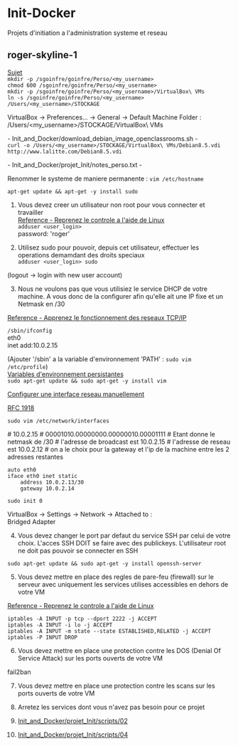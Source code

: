 # Init-Docker
Projets d'initiation a l'administration systeme et reseau

## roger-skyline-1
[Sujet](https://cdn.intra.42.fr/pdf/pdf/1510/roger-skyline-1.5.fr.pdf)  
`mkdir -p /sgoinfre/goinfre/Perso/<my_username>`  
`chmod 600 /sgoinfre/goinfre/Perso/<my_username>`  
`mkdir -p /sgoinfre/goinfre/Perso/<my_username>/VirtualBox\ VMs`  
`ln -s /sgoinfre/goinfre/Perso/<my_username> /Users/<my_username>/STOCKAGE`  

VirtualBox -\> Preferences... -\> General -\> Default Machine Folder :  
	/Users/<my_username>/STOCKAGE/VirtualBox\ VMs  

 \- Init\_and\_Docker/download\_debian\_image\_openclassrooms.sh \-  
`curl -o /Users/<my_username>/STOCKAGE/VirtualBox\ VMs/Debian8.5.vdi http://www.lalitte.com/Debian8.5.vdi`  

 \- Init\_and\_Docker/projet\_Init/notes\_perso.txt \-  

Renommer le systeme de maniere permanente : `vim /etc/hostname`  

`apt-get update && apt-get -y install sudo`  

1. Vous devez creer un utilisateur non root pour vous connecter et travailler  
[Reference - Reprenez le controle a l'aide de Linux](https://openclassrooms.com/fr/courses/43538-reprenez-le-controle-a-laide-de-linux/39044-les-utilisateurs-et-les-droits)  
`adduser <user_login>`  
password: 'roger'  

2. Utilisez sudo pour pouvoir, depuis cet utilisateur, effectuer les operations demamdant des droits speciaux  
`adduser <user_login> sudo`  

(logout -\> login with new user account)  

3. Nous ne voulons pas que vous utilisiez le service DHCP de votre machine. A vous donc de la configurer afin qu'elle ait une IP fixe et un Netmask en /30  

[Reference - Apprenez le fonctionnement des reseaux TCP/IP](https://openclassrooms.com/fr/courses/857447-apprenez-le-fonctionnement-des-reseaux-tcp-ip/853668-decoupage-dune-plage-dadresses)  

`/sbin/ifconfig`  
eth0  
	inet add:10.0.2.15  

(Ajouter '/sbin' a la variable d'environnement 'PATH' : `sudo vim /etc/profile`)  
[Variables d'environnement persistantes](https://doc.ubuntu-fr.org/variables_d_environnement#variables_d_environnement_persistantes)  
`sudo apt-get update && sudo apt-get -y install vim`  

[Configurer une interface reseau manuellement](https://wiki.debian.org/fr/NetworkConfiguration)  

[RFC 1918](https://openclassrooms.com/fr/courses/857447-apprenez-le-fonctionnement-des-reseaux-tcp-ip/853441-la-couche-3#/id/r-2152680)  

`sudo vim /etc/network/interfaces`  

\# 10.0.2.15
\# 00001010.00000000.00000010.00001111
\# Etant donne le netmask de /30
\# l'adresse de broadcast est 10.0.2.15
\# l'adresse de reseau est 10.0.2.12
\# on a le choix pour la gateway et l'ip de la machine entre les 2 adresses restantes  

```
auto eth0
iface eth0 inet static
	address 10.0.2.13/30
	gateway 10.0.2.14
```

`sudo init 0`  

VirtualBox -\> Settings -\> Network -\> Attached to :  
	Bridged Adapter  

4. Vous devez changer le port par defaut du service SSH par celui de votre choix. L'acces SSH DOIT se faire avec des publickeys. L'utilisateur root ne doit pas pouvoir se connecter en SSH  

`sudo apt-get update && sudo apt-get -y install openssh-server`  

5. Vous devez mettre en place des regles de pare-feu (firewall) sur le serveur avec uniquement les services utilises accessibles en dehors de votre VM  

[Reference - Reprenez le controle a l'aide de Linux](https://openclassrooms.com/fr/courses/43538-reprenez-le-controle-a-laide-de-linux/42264-analyser-le-reseau-et-filtrer-le-trafic-avec-un-pare-feu#/id/r-42263)  

```
iptables -A INPUT -p tcp --dport 2222 -j ACCEPT
iptables -A INPUT -i lo -j ACCEPT
iptables -A INPUT -m state --state ESTABLISHED,RELATED -j ACCEPT
iptables -P INPUT DROP
```

6. Vous devez mettre en place une protection contre les DOS (Denial Of Service Attack) sur les ports ouverts de votre VM  

fail2ban  

7. Vous devez mettre en place une protection contre les scans sur les ports ouverts de votre VM  

8. Arretez les services dont vous n'avez pas besoin pour ce projet  

9. [Init\_and\_Docker/projet\_Init/scripts/02](https://github.com/HippopoStar/Init_and_Docker/blob/master/projet_Init/scripts/02)  

10. [Init\_and\_Docker/projet\_Init/scripts/04](https://github.com/HippopoStar/Init_and_Docker/blob/master/projet_Init/scripts/04)  

